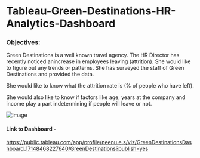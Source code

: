 # Tableau-Green-Destinations-HR-Analytics-Dashboard
### Objectives:

Green Destinations is a well known travel agency. The HR Director has recently noticed anincrease in employees leaving (attrition). She would like to figure out any trends or patterns. She has surveyed the staff of Green Destinations and provided the data.

She would like to know what the attrition rate is (% of people who have left).

She would also like to know if factors like age, years at the company and income play a part indetermining if people will leave or not.


![image](https://github.com/neenu05/Tableau-Green-Destinations-HR-Analytics-Dashboard/assets/43364577/3daf4cd3-c09c-40d3-aafe-25fd1fd97974)



#### Link to Dashboard -
https://public.tableau.com/app/profile/neenu.e.s/viz/GreenDestinationsDashboard_17148468227640/GreenDestinations?publish=yes





